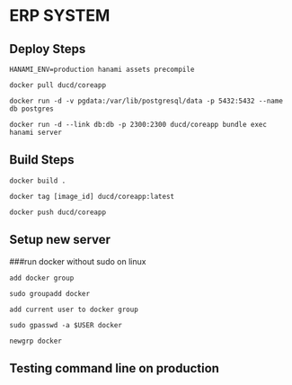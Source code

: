# ERP SYSTEM

## Deploy Steps
```
HANAMI_ENV=production hanami assets precompile
```
```
docker pull ducd/coreapp
```
```
docker run -d -v pgdata:/var/lib/postgresql/data -p 5432:5432 --name db postgres
```
```
docker run -d --link db:db -p 2300:2300 ducd/coreapp bundle exec hanami server
```


## Build Steps
```
docker build .
```
```
docker tag [image_id] ducd/coreapp:latest
```
```
docker push ducd/coreapp
```


## Setup new server
###run docker without sudo on linux
```
add docker group
```
```
sudo groupadd docker
```
```
add current user to docker group
```
```
sudo gpasswd -a $USER docker
```
```
newgrp docker
```

## Testing command line on production
